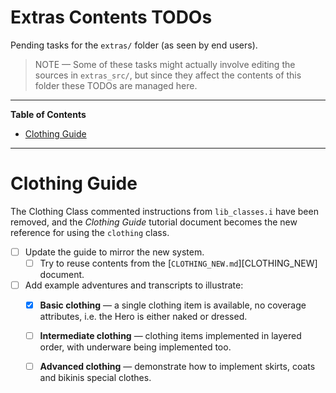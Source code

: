 # Extras Contents TODOs

Pending tasks for the `extras/` folder (as seen by end users).

> NOTE — Some of these tasks might actually involve editing the sources in `extras_src/`, but since they affect the contents of this folder these TODOs are managed here.


-----

**Table of Contents**

<!-- MarkdownTOC autolink="true" bracket="round" autoanchor="false" lowercase="only_ascii" uri_encoding="true" levels="1,2,3" -->

- [Clothing Guide](#clothing-guide)

<!-- /MarkdownTOC -->

-----

# Clothing Guide

The Clothing Class commented instructions from `lib_classes.i` have been removed, and the _Clothing Guide_ tutorial document becomes the new reference for using the `clothing` class.

- [ ] Update the guide to mirror the new system.
    + [ ] Try to reuse contents from the [`CLOTHING_NEW.md`][CLOTHING_NEW] document.
- [ ] Add example adventures and transcripts to illustrate:
    * [x] __Basic clothing__ — a single clothing item is available, no coverage attributes, i.e. the Hero is either naked or dressed.
    * [ ] __Intermediate clothing__ — clothing items implemented in layered order, with underware being implemented too.
    * [ ] __Advanced clothing__ — demonstrate how to implement skirts, coats and bikinis special clothes.



<!-----------------------------------------------------------------------------
                               REFERENCE LINKS                                
------------------------------------------------------------------------------>



<!-- EOF -->
